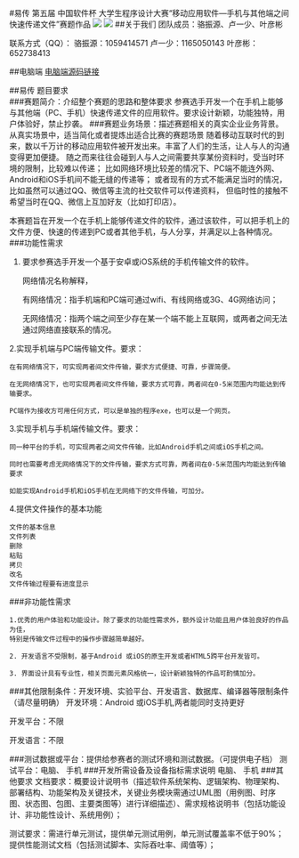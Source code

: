 #易传
第五届 中国软件杯 大学生程序设计大赛“移动应用软件—手机与其他端之间快速传递文件”赛题作品
![](http://i.imgur.com/wjtoIsE.png)   ![](http://i.imgur.com/yY0DrYu.png) 
##关于我们
团队成员：骆振源、卢一少、叶彦彬

联系方式（QQ）：
	骆振源：1059414571
	卢一少：1165050143
	叶彦彬：652738413


##电脑端
[电脑端源码链接](https://github.com/TeamFatCat/TransferForPC)

##易传 题目要求  
###赛题简介：介绍整个赛题的思路和整体要求
参赛选手开发一个在手机上能够与其他端（PC、手机）快速传递文件的应用软件。要求设计新颖，功能独特，用户体验好，禁止抄袭。
###赛题业务场景：描述赛题相关的真实企业业务背景。从真实场景中，适当简化或者提炼出适合比赛的赛题场景
 随着移动互联时代的到来，数以千万计的移动应用软件被开发出来。丰富了人们的生活，让人与人的沟通变得更加便捷。
 随之而来往往会碰到人与人之间需要共享某份资料时，受当时环境的限制，比较难以传递；
 比如网络环境比较差的情况下、PC端不能连外网、Android和iOS手机间不能无缝的传递等；
 或者现有的方式不能满足当时的情况，比如虽然可以通过QQ、微信等主流的社交软件可以传递资料，
 但临时性的接触不希望当时在QQ、微信上互加好友（比如打印店）。

本赛题旨在开发一个在手机上能够传递文件的软件，通过该软件，可以把手机上的文件方便、快速的传递到PC或者其他手机，与人分享，并满足以上各种情况。
###功能性需求

1. 要求参赛选手开发一个基于安卓或iOS系统的手机传输文件的软件。

	网络情况名称解释，

	有网络情况：指手机端和PC端可通过wifi、有线网络或3G、4G网络访问；

	无网络情况：指两个端之间至少存在某一个端不能上互联网，或两者之间无法通过网络直接联系的情况。

2.实现手机端与PC端传输文件。要求：

	在有网络情况下，可实现两者间文件传输，要求方式便捷、可靠，步骤简便。

	在无网络情况下，也可实现两者间文件传输，要求方式可靠，两者间在0-5米范围内均能达到传输要求。

	PC端作为接收方可用任何方式，可以是单独的程序exe，也可以是一个网页。
3.实现手机与手机端传输文件。要求：

	同一种平台的手机，可实现两者之间文件传输，比如Android手机之间或iOS手机之间。

	同时也需要考虑无网络情况下的文件传输，要求方式可靠，两者间在0-5米范围内均能达到传输要求

	如能实现Android手机和iOS手机在无网络下的文件传输，可加分。
4.提供文件操作的基本功能

	文件的基本信息
	文件列表
	删除
	粘贴
	拷贝 
	改名
	文件传输过程要有进度显示 
###非功能性需求
 	
	1.优秀的用户体验和功能设计。除了要求的功能性需求外，额外设计功能且用户体验良好的作品为佳，
	特别是传输文件过程中的操作步骤越简单越好。

	2. 开发语言不受限制，基于Android 或iOS的原生开发或者HTML5跨平台开发皆可。
	
	3. 界面设计具有专业性，相关页面元素风格统一，设计新颖独特的作品可酌情加分。

###其他限制条件：开发环境、实验平台、开发语言、数据库、编译器等限制条件（请尽量明确）
开发环境：Android 或iOS手机,两者能同时支持更好

开发平台：不限

开发语言：不限

###测试数据或平台：提供给参赛者的测试环境和测试数据。（可提供电子档）
 测试平台：电脑、  手机
###开发所需设备及设备指标需求说明
电脑、  手机
###其他要求
 文档要求：概要设计说明书（描述软件系统架构、逻辑架构、物理架构、部署结构、功能架构及关键技术，关键业务模块需通过UML图（用例图、时序图、状态图、包图、主要类图等）进行详细描述）、需求规格说明书（包括功能设计、非功能性设计、系统用例）；

测试要求：需进行单元测试，提供单元测试用例，单元测试覆盖率不低于90%；提供性能测试文档（包括测试脚本、实际吞吐率、阈值等）；
